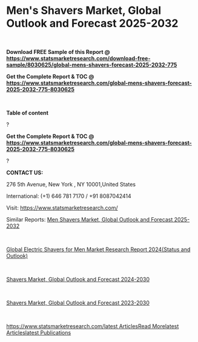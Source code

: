 <h1>Men's Shavers Market, Global Outlook and Forecast 2025-2032</h1><br/><p><strong>Download FREE Sample of this Report @ <a href="https://www.statsmarketresearch.com/download-free-sample/8030625/global-mens-shavers-forecast-2025-2032-775">https://www.statsmarketresearch.com/download-free-sample/8030625/global-mens-shavers-forecast-2025-2032-775</a></strong></p>
 
 
 
 <div><b>Get the Complete Report & TOC @ <a href="https://www.statsmarketresearch.com/global-mens-shavers-forecast-2025-2032-775-8030625">https://www.statsmarketresearch.com/global-mens-shavers-forecast-2025-2032-775-8030625</a></b></div>
 
 
 
 <p><br />
 
 <b>Table of content</b></p>
 
 
 
 <p>? </p>
 
 
 
 <div><b>Get the Complete Report & TOC @ <a href="https://www.statsmarketresearch.com/global-mens-shavers-forecast-2025-2032-775-8030625">https://www.statsmarketresearch.com/global-mens-shavers-forecast-2025-2032-775-8030625</a></b></div>
 
 
 
 <p>? </p>
 
 
 
 <p><b>CONTACT US:</b><br />
 
 276 5th Avenue, New York , NY 10001,United States<br />
 
 International: (+1) 646 781 7170 / +91 8087042414<br />
 
 Visit: <a href="https://www.statsmarketresearch.com/">https://www.statsmarketresearch.com/</a><br />
 
 Similar Reports: <a href="https://www.statsmarketresearch.com/global-mens-shavers-forecast-2025-2032-775-8030625">Men Shavers Market, Global Outlook and Forecast 2025-2032 </a><br />
 
 <br />
 
 <a href="https://www.statsmarketresearch.com/global-mens-shavers-forecast-2025-2032-775-8030625">Global Electric Shavers for Men Market Research Report 2024(Status and Outlook)</a><br />
 
 <br />
 
 <a href="https://www.statsmarketresearch.com/global-mens-shavers-forecast-2025-2032-775-8030625">Shavers Market, Global Outlook and Forecast 2024-2030</a><br />
 
 <br />
 
 <a href="https://www.statsmarketresearch.com/global-mens-shavers-forecast-2025-2032-775-8030625">Shavers Market, Global Outlook and Forecast 2023-2030</a><br />
 
 <br />
 
 <a href="https://gyeongbokgung.com">https://www.statsmarketresearch.com/</a><a href="https://hallyeomaritime.com">latest Articles</a><a href="https://jingwansa.com">Read More</a><a href="https://nguoiviet.jp/">latest Articles</a><a href="https://www.intelmarketresearch.com/">latest Publications</a></p>